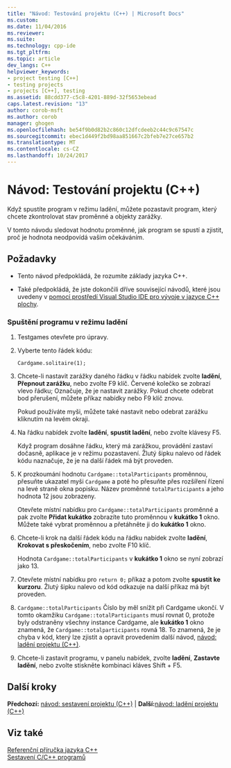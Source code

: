 ```yaml
---
title: "Návod: Testování projektu (C++) | Microsoft Docs"
ms.custom: 
ms.date: 11/04/2016
ms.reviewer: 
ms.suite: 
ms.technology: cpp-ide
ms.tgt_pltfrm: 
ms.topic: article
dev_langs: C++
helpviewer_keywords:
- project testing [C++]
- testing projects
- projects [C++], testing
ms.assetid: 88cdd377-c5c8-4201-889d-32f5653ebead
caps.latest.revision: "13"
author: corob-msft
ms.author: corob
manager: ghogen
ms.openlocfilehash: be54f9b0d82b2c860c12dfcdeeb2c44c9c67547c
ms.sourcegitcommit: ebec1d449f2bd98aa851667c2bfeb7e27ce657b2
ms.translationtype: MT
ms.contentlocale: cs-CZ
ms.lasthandoff: 10/24/2017
---
```

# <a name="walkthrough-testing-a-project-c"></a>Návod: Testování projektu (C++)
Když spustíte program v režimu ladění, můžete pozastavit program, který chcete zkontrolovat stav proměnné a objekty zarážky.  
  
 V tomto návodu sledovat hodnotu proměnné, jak program se spustí a zjistit, proč je hodnota neodpovídá vašim očekáváním.  
  
## <a name="prerequisites"></a>Požadavky  
  
-   Tento návod předpokládá, že rozumíte základy jazyka C++.  
  
-   Také předpokládá, že jste dokončili dříve související návodů, které jsou uvedeny v [pomocí prostředí Visual Studio IDE pro vývoje v jazyce C++ plochy](../ide/using-the-visual-studio-ide-for-cpp-desktop-development.md).  
  
### <a name="to-run-a-program-in-debug-mode"></a>Spuštění programu v režimu ladění  
  
1.  Testgames otevřete pro úpravy.  
  
2.  Vyberte tento řádek kódu:  
  
     `Cardgame.solitaire(1);`  
  
3.  Chcete-li nastavit zarážky daného řádku v řádku nabídek zvolte **ladění**, **Přepnout zarážku**, nebo zvolte F9 klíč. Červené kolečko se zobrazí vlevo řádku; Označuje, že je nastavit zarážky. Pokud chcete odebrat bod přerušení, můžete příkaz nabídky nebo F9 klíč znovu.  
  
     Pokud používáte myši, můžete také nastavit nebo odebrat zarážku kliknutím na levém okraji.  
  
4.  Na řádku nabídek zvolte **ladění**, **spustit ladění**, nebo zvolte klávesy F5.  
  
     Když program dosáhne řádku, který má zarážkou, provádění zastaví dočasně, aplikace je v režimu pozastavení. Žlutý šipku nalevo od řádek kódu naznačuje, že je na další řádek má být proveden.  
  
5.  K prozkoumání hodnotu `Cardgame::totalParticipants` proměnnou, přesuňte ukazatel myši `Cardgame` a poté ho přesuňte přes rozšíření řízení na levé straně okna popisku. Název proměnné `totalParticipants` a jeho hodnota 12 jsou zobrazeny.  
  
     Otevřete místní nabídku pro `Cardgame::totalParticipants` proměnné a pak zvolte **Přidat kukátko** zobrazíte tuto proměnnou v **kukátko 1** okno. Můžete také vybrat proměnnou a přetáhněte ji do **kukátko 1** okno.  
  
6.  Chcete-li krok na další řádek kódu na řádku nabídek zvolte **ladění**, **Krokovat s přeskočením**, nebo zvolte F10 klíč.  
  
     Hodnota `Cardgame::totalParticipants` v **kukátko 1** okno se nyní zobrazí jako 13.  
  
7.  Otevřete místní nabídku pro `return 0;` příkaz a potom zvolte **spustit ke kurzoru**. Žlutý šipku nalevo od kód odkazuje na další příkaz má být proveden.  
  
8.  `Cardgame::totalParticipants` Číslo by měl snížit při Cardgame ukončí. V tomto okamžiku `Cardgame::totalParticipants` musí rovnat 0, protože byly odstraněny všechny instance Cardgame, ale **kukátko 1** okno znamená, že `Cardgame::totalparticipants` rovná 18. To znamená, že je chyba v kód, který lze zjistit a opravit provedením další návod, [návod: ladění projektu (C++)](../ide/walkthrough-debugging-a-project-cpp.md).  
  
9. Chcete-li zastavit programu, v panelu nabídek, zvolte **ladění**, **Zastavte ladění**, nebo zvolte stiskněte kombinaci kláves Shift + F5.  
  
## <a name="next-steps"></a>Další kroky  
 **Předchozí:** [návod: sestavení projektu (C++)](../ide/walkthrough-building-a-project-cpp.md) &#124; **Další:**[návod: ladění projektu (C++)](../ide/walkthrough-debugging-a-project-cpp.md)  
  
## <a name="see-also"></a>Viz také  
 [Referenční příručka jazyka C++](../cpp/cpp-language-reference.md)   
 [Sestavení C/C++ programů](../build/building-c-cpp-programs.md)
